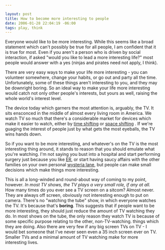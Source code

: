 ```yaml
--- 

layout: post
title: How to become more interesting to people
date: 2006-01-28 22:04:19 -06:00
tags: play, think
---
```

Everyone would like to be more interesting.  While this seems like a broad statement which can't possibly be true for all people, I am confident that it is true for most.  Even if you aren't a person who is driven by social interaction, if asked "would you like to lead a more interesting life?" most people would answer with a yes (ninjas and pirates need not apply, I think).

There are very easy ways to make your life more interesting - you can volunteer somewhere, change your habits, or go out and party all the time.  Unfortunately, some of these things aren't interesting to you, and they may be downright boring.  So an ideal way to make your life more interesting would catch not only other people's interests, but yours as well, raising the whole world's interest level.

The device today which garners the most attention is, arguably, the <span class="caps">TV. </span> It sits ensconced in the middle of almost every living room in America.  We watch TV so much that there's a considerable market for devices which make it easier to watch, either by <a href="http://www.tivo.com">time shifting</a> or <a href="http://slingmedia.com">space shifting</a> .  If we're guaging the interest of people just by what gets the most eyeballs, the TV wins hands down.

So if you want to be more interesting, and whatever's on the TV is the most interesting thing around, it stands to reason that you should emulate what you're watching.  I'm not saying you bust into a hospital and start performing surgery just because you like <a href="http://www.nbc.com/ER/">ER</a>, or start having saucy affairs with the other families on your own personal <a href="http://abc.go.com/primetime/desperate/">wysteria lane</a>, but people can make small decisions which make things more interesting.

This is all a long-winded and round-about way of coming to my point, however.  <em>In most TV shows, the TV plays a very small role, if any at all.</em> How many times do you ever see a TV screen on a sitcom?  Almost never.  They are always off screen, obviously not interesting enough to put on camera.  There's no "watching the tube" show, in which everyone watches the <span class="caps">TV. </span> It's because that's <strong>boring</strong>.  This suggests that if people want to be more interesting, they should just reduce the amount of TV watching they do.  In most shows on the tube, the only reason they watch TV is because of some specific purpose relating to the other, non-TV-watching. things which they are doing.  Also there are very few if any big screen TVs on TV - I would bet someone that I've never seen even a 35 inch screen ever on <span class="caps">TV. </span> Smaller TVs and a minimal amount of TV watching make for more interesting lives.
